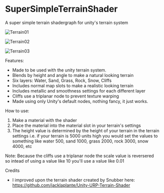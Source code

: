 # SuperSimpleTerrainShader
A super simple terrain shadergraph for unity's terrain system

![Terrain01](https://github.com/MichaelEGA/SuperSimpleTerrainShader/assets/67586167/10090e00-ff65-4ac9-9cb3-7d472484bb1e)

![Terrain02](https://github.com/MichaelEGA/SuperSimpleTerrainShader/assets/67586167/7ceccfc8-ad03-465d-b2aa-d84cebe9978d)

![Terrain03](https://github.com/MichaelEGA/SuperSimpleTerrainShader/assets/67586167/8c99829d-9a0d-4b92-a19c-3db5a39d452a)

Features:
- Made to be used with the unity terrain system.
- Blends by height and angle to make a natural looking terrain
- Six layers: Water, Sand, Grass, Rock, Snow, Cliffs
- Includes normal map slots to make a realistic looking terrain
- Includes metallic and smoothness settings for each different layer
- Cliffs use a triplanar node to prevent texture warping
- Made using only Unity's default nodes, nothing fancy, it just works.

How to use:
1. Make a material with the shader
2. Place the material into the material slot in your terrain's settings
3. The height value is determined by the height of your terrain in the terrain settings i.e. if your terrain is 5000 units high you would set the values to something like water 500, sand 1000, grass 2000, rock 3000, snow 4000, etc

Note: Because the cliffs use a triplanar node the scale value is reversered so intead of using a value like 10 you'll use a value like 0.01

Credits
- I improved upon the terrain shader created by Snubber here: https://github.com/jacklaplante/Unity-URP-Terrain-Shader
